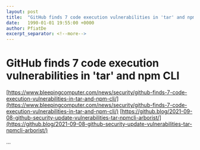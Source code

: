 ```yaml
---
layout: post
title:  "GitHub finds 7 code execution vulnerabilities in 'tar' and npm CLI"
date:   1990-01-01 19:55:00 +0000
author: PfiatDe
excerpt_separator: <!--more-->
---
```


# GitHub finds 7 code execution vulnerabilities in 'tar' and npm CLI
[https://www.bleepingcomputer.com/news/security/github-finds-7-code-execution-vulnerabilities-in-tar-and-npm-cli/](https://www.bleepingcomputer.com/news/security/github-finds-7-code-execution-vulnerabilities-in-tar-and-npm-cli/)
[https://github.blog/2021-09-08-github-security-update-vulnerabilities-tar-npmcli-arborist/](https://github.blog/2021-09-08-github-security-update-vulnerabilities-tar-npmcli-arborist/)

...
<!--more-->
